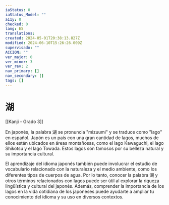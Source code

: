 ```yaml
---
iaStatus: 0
iaStatus_Model: ""
a11y: 0
checked: 0
lang: ES
translations: 
created: 2024-05-01T20:38:13.827Z
modified: 2024-06-10T15:26:26.009Z
supervisado: ""
ACCION: ""
ver_major: 0
ver_minor: 3
ver_rev: 2
nav_primary: []
nav_secondary: []
tags: []
---
```

# 湖

[[Kanji - Grado 3]]

En japonés, la palabra 湖 se pronuncia "mizuumi" y se traduce como "lago" en español. Japón es un país con una gran cantidad de lagos, muchos de ellos están ubicados en áreas montañosas, como el lago Kawaguchi, el lago Shikotsu y el lago Towada. Estos lagos son famosos por su belleza natural y su importancia cultural.

El aprendizaje del idioma japonés también puede involucrar el estudio de vocabulario relacionado con la naturaleza y el medio ambiente, como los diferentes tipos de cuerpos de agua. Por lo tanto, conocer la palabra 湖 y otros términos relacionados con lagos puede ser útil al explorar la riqueza lingüística y cultural del japonés. Además, comprender la importancia de los lagos en la vida cotidiana de los japoneses puede ayudarte a ampliar tu conocimiento del idioma y su uso en diversos contextos.
